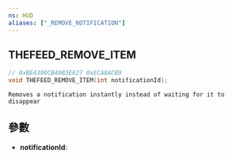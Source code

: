 ```yaml
---
ns: HUD
aliases: ["_REMOVE_NOTIFICATION"]
---
```

## THEFEED_REMOVE_ITEM

```c
// 0xBE4390CB40B3E627 0xECA8ACB9
void THEFEED_REMOVE_ITEM(int notificationId);
```

```
Removes a notification instantly instead of waiting for it to disappear  
```

## 參數
* **notificationId**: 

